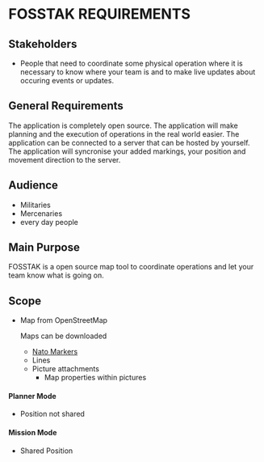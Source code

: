 # FOSSTAK REQUIREMENTS

## Stakeholders

* People that need to coordinate some physical operation where it is necessary to know where your team is and to make live updates about occuring events or updates.

## General Requirements

The application is completely open source. The application will make planning and the execution of operations in the real world easier. The application can be connected to a server that can be hosted by yourself. The application will syncronise your added markings, your position and movement direction to the server.

## Audience

* Militaries
* Mercenaries
* every day people

## Main Purpose

FOSSTAK is a open source map tool to coordinate operations and let your team know what is going on.

## Scope

* Map from OpenStreetMap

   Maps can be downloaded

  * [Nato Markers](https://en.wikipedia.org/wiki/NATO_Joint_Military_Symbology)
  * Lines
  * Picture attachments
    * Map properties within pictures

#### Planner Mode

* Position not shared

#### Mission Mode

* Shared Position
